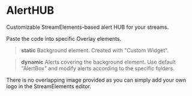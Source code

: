 # AlertHUB
Customizable StreamElements-based alert HUB for your streams. 

Paste the code into specific Overlay elements.

> **static**
> Background element. Created with "Custom Widget".

> **dynamic**
> Alerts covering the background element. Use default "AlertBox" and modify alerts according to the specific folders.

There is no overlapping image provided as you can simply add your own logo in the StreamElements editor.
